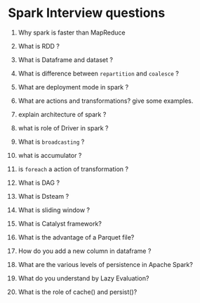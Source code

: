 # Spark Interview questions

1. Why spark is faster than MapReduce 

2. What is RDD ?

3. What is Dataframe and dataset ?

4. What is difference between `repartition` and `coalesce` ?

5. What are deployment mode in spark ?

6. What are actions and transformations? give some examples.

7. explain architecture of spark ?

8. what is role of Driver in spark ?

9. What is `broadcasting` ?

10. what is accumulator ?

11. is `foreach` a action of transformation ?

12. What is DAG ?

13. What is Dsteam ?

14. What is sliding window ?

15. What is Catalyst framework?

16.   What is the advantage of a Parquet file?

17. How do you add a new column in dataframe ?

18. What are the various levels of persistence in Apache Spark?

19. What do you understand by Lazy Evaluation?

20. What is the role of cache() and persist()?
